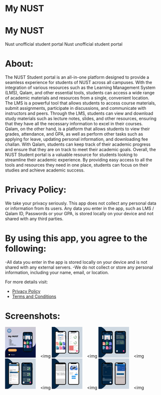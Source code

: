 # My NUST
# My NUST

Nust unofficial student portal
Nust unofficial student portal

# About:
The NUST Student portal is an all-in-one platform designed to provide a seamless experience for students of NUST across all campuses. With the integration of various resources such as the Learning Management System (LMS), Qalam, and other essential tools, students can access a wide range of academic materials and resources from a single, convenient location. 
The LMS is a powerful tool that allows students to access course materials, submit assignments, participate in discussions, and communicate with instructors and peers. Through the LMS, students can view and download study materials such as lecture notes, slides, and other resources, ensuring that they have all the necessary information to excel in their courses. 
Qalam, on the other hand, is a platform that allows students to view their grades, attendance, and GPA, as well as perform other tasks such as applying for leave, updating personal information, and downloading fee challan. With Qalam, students can keep track of their academic progress and ensure that they are on track to meet their academic goals. Overall, the NUST Student portal is a valuable resource for students looking to streamline their academic experience. By providing easy access to all the tools and resources they need in one place, students can focus on their studies and achieve academic success.

# Privacy Policy: 
We take your privacy seriously. This app does not collect any personal data or information from its users. Any data you enter in the app, such as LMS / Qalam ID, Passwords or your GPA, is stored locally on your device and not shared with any third parties.

# By using this app, you agree to the following: 
-All data you enter in the app is stored locally on your device and is not shared with any external servers. 
-We do not collect or store any personal information, including your name, email, or location.

For more details visit:
- [Privacy Policy](https://sites.google.com/view/mynust-privacy-policy/home)
- [Terms and Conditions](https://sites.google.com/view/mynust-terms-and-conditions/home)


# Screenshots:
<img src="assets/images/ss.png" width=20% height =35%>    &nbsp;&nbsp;   <img
<img src="assets/images/ss2.png" width=20% height =35%>    &nbsp;&nbsp;   <img
<img src="assets/images/ss1.png" width=20% height =35%>    &nbsp;&nbsp;   <img
<img src="assets/images/ss3.png" width=20% height =35%>    &nbsp;&nbsp;   <img
<img src="assets/images/ss4.png" width=20% height =35%>    &nbsp;&nbsp;   <img
<img src="assets/images/ss5.png" width=20% height =35%>    &nbsp;&nbsp;   <img